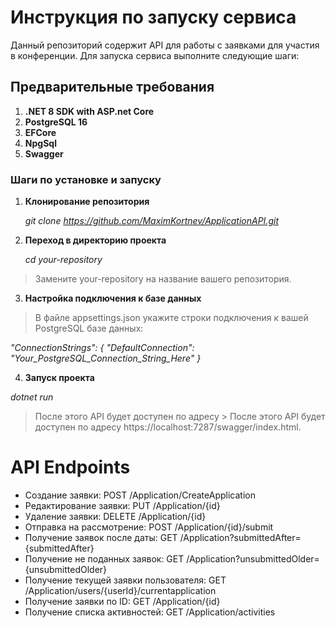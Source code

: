 # Инструкция по запуску сервиса
Данный репозиторий содержит API для работы с заявками для участия в конференции. Для запуска сервиса выполните следующие шаги:

## Предварительные требования
1. **.NET 8 SDK with ASP.net Core** 
2. **PostgreSQL 16**
3. **EFCore**
4. **NpgSql**
5. **Swagger**

### Шаги по установке и запуску
1. **Клонирование репозитория**

    *git clone https://github.com/MaximKortnev/ApplicationAPI.git*

2. **Переход в директорию проекта**
   
    *cd your-repository*
> Замените your-repository на название вашего репозитория.

3. **Настройка подключения к базе данных**

> В файле appsettings.json укажите строки подключения к вашей PostgreSQL базе данных:

*"ConnectionStrings": {
    "DefaultConnection": "Your_PostgreSQL_Connection_String_Here"
}*

4. **Запуск проекта**

*dotnet run*

> После этого API будет доступен по адресу > После этого API будет доступен по адресу https://localhost:7287/swagger/index.html.

# API Endpoints
- Создание заявки: POST /Application/CreateApplication
- Редактирование заявки: PUT /Application/{id}
- Удаление заявки: DELETE /Application/{id}
- Отправка на рассмотрение: POST /Application/{id}/submit
- Получение заявок после даты: GET /Application?submittedAfter={submittedAfter}
- Получение не поданных заявок: GET /Application?unsubmittedOlder={unsubmittedOlder}
- Получение текущей заявки пользователя: GET /Application/users/{userId}/currentapplication
- Получение заявки по ID: GET /Application/{id}
- Получение списка активностей: GET /Application/activities

